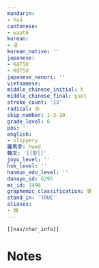 ```yaml
---
mandarin:
- huá
cantonese:
- waat6
korean:
- 골
korean_native: ''
japanese:
- KATSU
- KOTSU
japanese_nanori: ''
vietnamese:
middle_chinese_initial: h
middle_chinese_final: ɣuɛt
stroke_count: '13'
radical: 水
skip_number: 1-3-10
grade_level: 6
pos: ''
english:
- slippery
羅馬字: hwad
韓文: '[[홛]]'
joyo_level: ''
hsk_level: ''
hanmun_edu_level: ''
danayo_id: 6295
mc_id: 1496
graphemic_classification: 骨
stand_in: 'TRUE'
aliases:
- 猾
---
```

```meta-bind-embed
[[nav/char_info]]
```

# Notes
